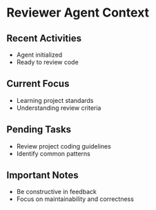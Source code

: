 # Reviewer Agent Context

## Recent Activities
- Agent initialized
- Ready to review code

## Current Focus
- Learning project standards
- Understanding review criteria

## Pending Tasks
- Review project coding guidelines
- Identify common patterns

## Important Notes
- Be constructive in feedback
- Focus on maintainability and correctness